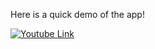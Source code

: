 Here is a quick demo of the app!

[![Youtube Link](![image](https://github.com/leuneri/netflix-clone/assets/83732138/c74673c5-8c75-4f85-91ee-25df32cc220b))](https://www.youtube.com/watch?v=rR26X3Jdg0k&ab_channel=EricLeung)

